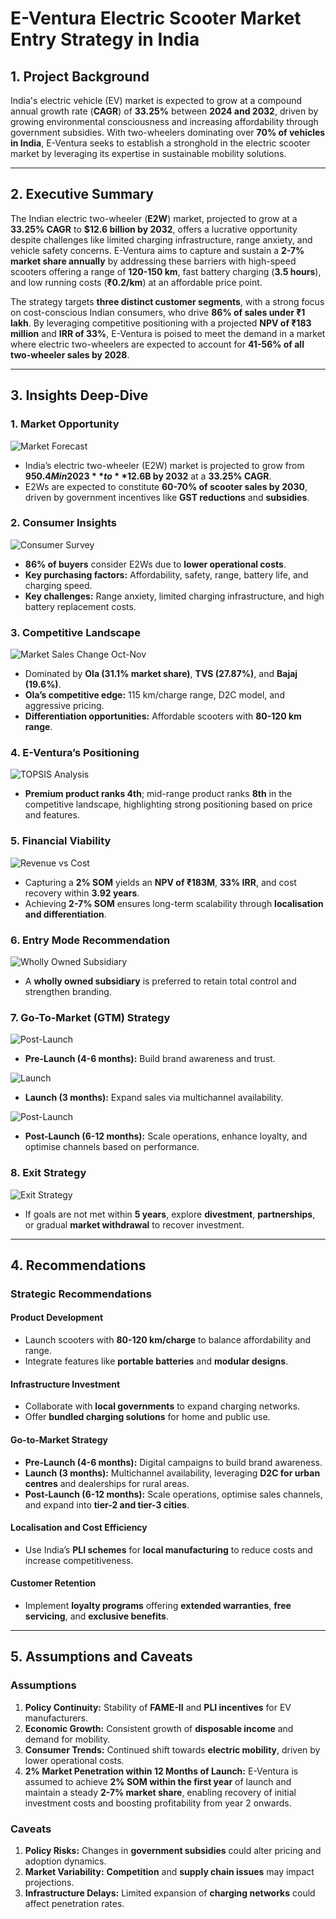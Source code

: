 # **E-Ventura Electric Scooter Market Entry Strategy in India**

## **1. Project Background**
India's electric vehicle (EV) market is expected to grow at a compound annual growth rate (**CAGR**) of **33.25%** between **2024 and 2032**, driven by growing environmental consciousness and increasing affordability through government subsidies. With two-wheelers dominating over **70% of vehicles in India**, E-Ventura seeks to establish a stronghold in the electric scooter market by leveraging its expertise in sustainable mobility solutions.

---

## **2. Executive Summary**
The Indian electric two-wheeler (**E2W**) market, projected to grow at a **33.25% CAGR** to **$12.6 billion by 2032**, offers a lucrative opportunity despite challenges like limited charging infrastructure, range anxiety, and vehicle safety concerns. E-Ventura aims to capture and sustain a **2-7% market share annually** by addressing these barriers with high-speed scooters offering a range of **120-150 km**, fast battery charging (**3.5 hours**), and low running costs (**₹0.2/km**) at an affordable price point.  

The strategy targets **three distinct customer segments**, with a strong focus on cost-conscious Indian consumers, who drive **86% of sales under ₹1 lakh**. By leveraging competitive positioning with a projected **NPV of ₹183 million** and **IRR of 33%**, E-Ventura is poised to meet the demand in a market where electric two-wheelers are expected to account for **41-56% of all two-wheeler sales by 2028**.

---

## **3. Insights Deep-Dive**

### **1. Market Opportunity**
![Market Forecast](https://github.com/DipunMohapatra/E-Ventura-Electric-scooter-Market-Entry-Strategy-in-India/raw/976cf768b8203c9f26d2c2b8241aa082d3dd546f/Viz/Market%20Forecast.png)
- India’s electric two-wheeler (E2W) market is projected to grow from **$950.4M in 2023** to **$12.6B by 2032** at a **33.25% CAGR**.
- E2Ws are expected to constitute **60-70% of scooter sales by 2030**, driven by government incentives like **GST reductions** and **subsidies**.



### **2. Consumer Insights**
![Consumer Survey](https://github.com/DipunMohapatra/E-Ventura-Electric-scooter-Market-Entry-Strategy-in-India/raw/976cf768b8203c9f26d2c2b8241aa082d3dd546f/Viz/Consumer%20survey.png)
- **86% of buyers** consider E2Ws due to **lower operational costs**.
- **Key purchasing factors:** Affordability, safety, range, battery life, and charging speed.
- **Key challenges:** Range anxiety, limited charging infrastructure, and high battery replacement costs.



### **3. Competitive Landscape**
![Market Sales Change Oct-Nov](https://github.com/DipunMohapatra/E-Ventura-Electric-scooter-Market-Entry-Strategy-in-India/raw/976cf768b8203c9f26d2c2b8241aa082d3dd546f/Viz/Market%20Sales%20Change%20Oct-Nov.png)
- Dominated by **Ola (31.1% market share)**, **TVS (27.87%)**, and **Bajaj (19.6%)**.
- **Ola’s competitive edge:** 115 km/charge range, D2C model, and aggressive pricing.
- **Differentiation opportunities:** Affordable scooters with **80-120 km range**.



### **4. E-Ventura’s Positioning**
![TOPSIS Analysis](https://github.com/DipunMohapatra/E-Ventura-Electric-scooter-Market-Entry-Strategy-in-India/raw/976cf768b8203c9f26d2c2b8241aa082d3dd546f/Viz/TOPSIS%20Analysis.png)
- **Premium product ranks 4th**; mid-range product ranks **8th** in the competitive landscape, highlighting strong positioning based on price and features.



### **5. Financial Viability**
![Revenue vs Cost](https://github.com/DipunMohapatra/E-Ventura-Electric-scooter-Market-Entry-Strategy-in-India/raw/ef557f74a8ba66d439552b407e1d439ee8b23f0a/Viz/Revenue%20vs%20Cost.png)

- Capturing a **2% SOM** yields an **NPV of ₹183M**, **33% IRR**, and cost recovery within **3.92 years**.
- Achieving **2-7% SOM** ensures long-term scalability through **localisation and differentiation**.

### **6. Entry Mode Recommendation**
![Wholly Owned Subsidiary](https://github.com/DipunMohapatra/E-Ventura-Electric-scooter-Market-Entry-Strategy-in-India/raw/ef557f74a8ba66d439552b407e1d439ee8b23f0a/Viz/Wholly%20owned%20subsidiary.png)

- A **wholly owned subsidiary** is preferred to retain total control and strengthen branding.

### **7. Go-To-Market (GTM) Strategy**

![Post-Launch](https://github.com/DipunMohapatra/E-Ventura-Electric-scooter-Market-Entry-Strategy-in-India/raw/ef557f74a8ba66d439552b407e1d439ee8b23f0a/Viz/Post-Launch.png)

- **Pre-Launch (4-6 months):** Build brand awareness and trust.
  
![Launch](https://github.com/DipunMohapatra/E-Ventura-Electric-scooter-Market-Entry-Strategy-in-India/raw/ef557f74a8ba66d439552b407e1d439ee8b23f0a/Viz/Launch.png)

- **Launch (3 months):** Expand sales via multichannel availability.
  
![Post-Launch](https://github.com/DipunMohapatra/E-Ventura-Electric-scooter-Market-Entry-Strategy-in-India/raw/ef557f74a8ba66d439552b407e1d439ee8b23f0a/Viz/Post-Launch.png)

- **Post-Launch (6-12 months):** Scale operations, enhance loyalty, and optimise channels based on performance.

### **8. Exit Strategy**
![Exit Strategy](https://github.com/DipunMohapatra/E-Ventura-Electric-scooter-Market-Entry-Strategy-in-India/raw/main/Viz/Exit%20strategy.png)

- If goals are not met within **5 years**, explore **divestment**, **partnerships**, or gradual **market withdrawal** to recover investment.

---

## **4. Recommendations**

### **Strategic Recommendations**

#### **Product Development**
- Launch scooters with **80-120 km/charge** to balance affordability and range.
- Integrate features like **portable batteries** and **modular designs**.

#### **Infrastructure Investment**
- Collaborate with **local governments** to expand charging networks.
- Offer **bundled charging solutions** for home and public use.

#### **Go-to-Market Strategy**
- **Pre-Launch (4-6 months):** Digital campaigns to build brand awareness.
- **Launch (3 months):** Multichannel availability, leveraging **D2C for urban centres** and dealerships for rural areas.
- **Post-Launch (6-12 months):** Scale operations, optimise sales channels, and expand into **tier-2 and tier-3 cities**.

#### **Localisation and Cost Efficiency**
- Use India’s **PLI schemes** for **local manufacturing** to reduce costs and increase competitiveness.

#### **Customer Retention**
- Implement **loyalty programs** offering **extended warranties**, **free servicing**, and **exclusive benefits**.

---

## **5. Assumptions and Caveats**

### **Assumptions**
1. **Policy Continuity:** Stability of **FAME-II** and **PLI incentives** for EV manufacturers.
2. **Economic Growth:** Consistent growth of **disposable income** and demand for mobility.
3. **Consumer Trends:** Continued shift towards **electric mobility**, driven by lower operational costs.
4. **2% Market Penetration within 12 Months of Launch:** E-Ventura is assumed to achieve **2% SOM within the first year** of launch and maintain a steady **2-7% market share**, enabling recovery of initial investment costs and boosting profitability from year 2 onwards.

### **Caveats**
1. **Policy Risks:** Changes in **government subsidies** could alter pricing and adoption dynamics.
2. **Market Variability:** **Competition** and **supply chain issues** may impact projections.
3. **Infrastructure Delays:** Limited expansion of **charging networks** could affect penetration rates.
